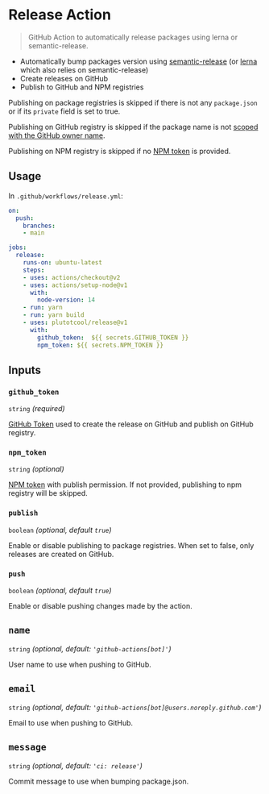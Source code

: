 # Release Action

> GitHub Action to automatically release packages using lerna or semantic-release.

- Automatically bump packages version using [semantic-release](https://github.com/semantic-release/semantic-release) (or [lerna](https://github.com/lerna/lerna) which also relies on semantic-release)
- Create releases on GitHub
- Publish to GitHub and NPM registries

Publishing on package registries is skipped if there is not any `package.json` or if its `private` field is set to true.

Publishing on GitHub registry is skipped if the package name is not [scoped with the GitHub owner name](https://docs.github.com/en/free-pro-team@latest/packages/using-github-packages-with-your-projects-ecosystem/configuring-npm-for-use-with-github-packages#publishing-a-package).

Publishing on NPM registry is skipped if no [NPM token](https://docs.npmjs.com/about-access-tokens) is provided.

## Usage

In `.github/workflows/release.yml`:

```yaml
on:
  push:
    branches:
    - main

jobs:
  release:
    runs-on: ubuntu-latest
    steps:
    - uses: actions/checkout@v2
    - uses: actions/setup-node@v1
      with:
        node-version: 14
    - run: yarn
    - run: yarn build
    - uses: plutotcool/release@v1
      with:
        github_token:  ${{ secrets.GITHUB_TOKEN }}
        npm_token: ${{ secrets.NPM_TOKEN }}
```

## Inputs

### `github_token`

`string` *(required)*

[GitHub Token](https://docs.github.com/en/free-pro-team@latest/actions/reference/authentication-in-a-workflow#about-the-github_token-secret) used to create the release on GitHub and publish on GitHub registry.

### `npm_token`

`string` *(optional)*

[NPM token](https://docs.npmjs.com/about-access-tokens) with publish permission. If not provided, publishing to npm registry will be skipped.

### `publish`

`boolean` *(optional, default `true`)*

Enable or disable publishing to package registries. When set to false, only releases are created on GitHub.

### `push`

`boolean` *(optional, default `true`)*

Enable or disable pushing changes made by the action.

## `name`

`string` *(optional, default: `'github-actions[bot]'`)*

User name to use when pushing to GitHub.

## `email`

`string` *(optional, default: `'github-actions[bot]@users.noreply.github.com'`)*

Email to use when pushing to GitHub.

## `message`

`string` *(optional, default: `'ci: release'`)*

Commit message to use when bumping package.json.
